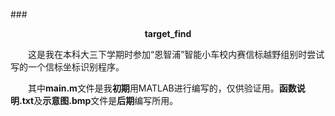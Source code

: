 ###<center>**target_find**</center>

　　这是我在本科大三下学期时参加“恩智浦”智能小车校内赛信标越野组别时尝试写的一个信标坐标识别程序。

　　其中**main.m**文件是我**初期**用MATLAB进行编写的，仅供验证用。**函数说明.txt**及**示意图.bmp**文件是**后期**编写所用。

